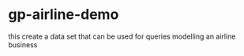 # gp-airline-demo
this create a data set that can be used for queries modelling an airline business
